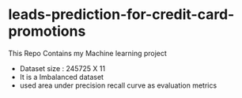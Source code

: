 # leads-prediction-for-credit-card-promotions
This Repo Contains my Machine learning project
- Dataset size : 245725 X 11
- It is a Imbalanced dataset
- used area under precision recall curve as evaluation metrics



